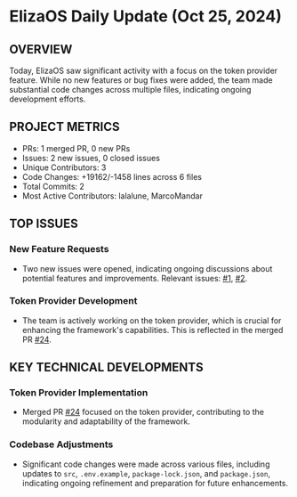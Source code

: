 # ElizaOS Daily Update (Oct 25, 2024)

## OVERVIEW 
Today, ElizaOS saw significant activity with a focus on the token provider feature. While no new features or bug fixes were added, the team made substantial code changes across multiple files, indicating ongoing development efforts.

## PROJECT METRICS
- PRs: 1 merged PR, 0 new PRs
- Issues: 2 new issues, 0 closed issues
- Unique Contributors: 3
- Code Changes: +19162/-1458 lines across 6 files
- Total Commits: 2
- Most Active Contributors: lalalune, MarcoMandar

## TOP ISSUES
### New Feature Requests
- Two new issues were opened, indicating ongoing discussions about potential features and improvements. Relevant issues: [#1](https://github.com/elizaos/eliza/issues/1), [#2](https://github.com/elizaos/eliza/issues/2).

### Token Provider Development
- The team is actively working on the token provider, which is crucial for enhancing the framework's capabilities. This is reflected in the merged PR [#24](https://github.com/elizaos/eliza/pull/24).

## KEY TECHNICAL DEVELOPMENTS
### Token Provider Implementation
- Merged PR [#24](https://github.com/elizaos/eliza/pull/24) focused on the token provider, contributing to the modularity and adaptability of the framework.

### Codebase Adjustments
- Significant code changes were made across various files, including updates to `src`, `.env.example`, `package-lock.json`, and `package.json`, indicating ongoing refinement and preparation for future enhancements.